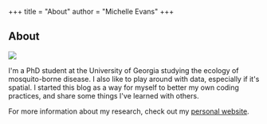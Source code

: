 +++
title = "About"
author = "Michelle Evans"
+++

## About

![](/img/bb8.png)

I'm a PhD student at the University of Georgia studying the ecology of mosquito-borne disease. I also like to play around with data, especially if it's spatial. I started this blog as a way for myself to better my own coding practices, and share some things I've learned with others.

For more information about my research, check out my [personal website](https://mvevans89.github.io/).
